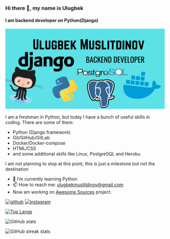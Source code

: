 ### Hi there 👋, my name is Ulugbek
#### I am backend developer on Python(Django)
![I am backend developer on Python(Django)](https://github.com/UlugbekMuslitdinov/UlugbekMuslitdinov/blob/main/img/Ulugbek%20Muslitdinov.png)

I am a freshman in Python, but today I have a bunch of useful skills in coding. There are some of them:
- Python (Django framework)
- Git/GitHub/GitLab
- Docker/Docker-compose
- HTML/CSS
- and some additional skills like Linux, PostgreSQL and Heroku.

I am not planning to stop at this point, this is just a milestone but not the destination

- 🌱 I’m currently learning Python 
- 📫 How to reach me: ulugbekmuslitdinov@gmail.com 
- Now am working on [Awesome Sources](https://github.com/UlugbekMuslitdinov/awesome-sources) project.


[<img src='https://cdn.jsdelivr.net/npm/simple-icons@3.0.1/icons/github.svg' alt='github' height='40'>](https://github.com/UlugbekMuslitdinov)  [<img src='https://cdn.jsdelivr.net/npm/simple-icons@3.0.1/icons/instagram.svg' alt='instagram' height='40'>](https://www.instagram.com/muslitdinovulugbek/)  

[![Top Langs](https://github-readme-stats.vercel.app/api/top-langs/?username=UlugbekMuslitdinov)](https://github.com/anuraghazra/github-readme-stats)

![GitHub stats](https://github-readme-stats.vercel.app/api?username=UlugbekMuslitdinov&show_icons=true)  

![GitHub streak stats](https://github-readme-streak-stats.herokuapp.com/?user=UlugbekMuslitdinov)  

